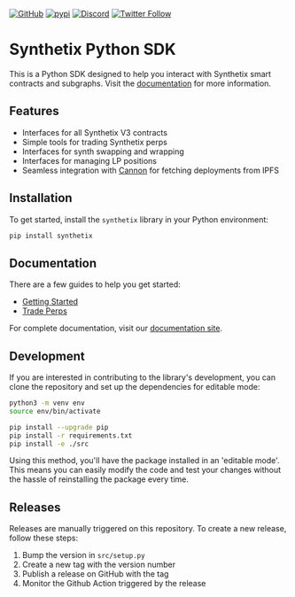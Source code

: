 [![GitHub](https://img.shields.io/badge/GitHub-Synthetix%20Python%20SDK-blue?logo=github&style=plastic)](https://github.com/synthetixio/python-sdk) [![pypi](https://img.shields.io/badge/pypi-Synthetix%20Python%20SDK-blue?logo=pypi&style=plastic)](https://pypi.org/project/synthetix/) [![Discord](https://img.shields.io/discord/413890591840272394.svg?color=768AD4&label=discord&logo=https%3A%2F%2Fdiscordapp.com%2Fassets%2F8c9701b98ad4372b58f13fd9f65f966e.svg)](https://discord.com/invite/Synthetix) [![Twitter Follow](https://img.shields.io/twitter/follow/synthetix_io.svg?label=synthetix_io&style=social)](https://twitter.com/synthetix_io)

# Synthetix Python SDK

This is a Python SDK designed to help you interact with Synthetix smart contracts and subgraphs. Visit the [documentation](https://synthetixio.github.io/python-sdk/) for more information.

## Features

- Interfaces for all Synthetix V3 contracts
- Simple tools for trading Synthetix perps
- Interfaces for synth swapping and wrapping
- Interfaces for managing LP positions
- Seamless integration with [Cannon](https://usecannon.com/) for fetching deployments from IPFS

## Installation

To get started, install the `synthetix` library in your Python environment:

```bash
pip install synthetix
```

## Documentation

There are a few guides to help you get started:

- [Getting Started](https://synthetixio.github.io/python-sdk/guides/quickstart.html)
- [Trade Perps](https://synthetixio.github.io/python-sdk/guides/trade_perps.html)

For complete documentation, visit our [documentation site](https://synthetixio.github.io/python-sdk/).

## Development

If you are interested in contributing to the library's development, you can clone the repository and set up the dependencies for editable mode:

```bash
python3 -m venv env
source env/bin/activate

pip install --upgrade pip
pip install -r requirements.txt
pip install -e ./src
```

Using this method, you'll have the package installed in an 'editable mode'. This means you can easily modify the code and test your changes without the hassle of reinstalling the package every time.

## Releases

Releases are manually triggered on this repository. To create a new release, follow these steps:
1. Bump the version in `src/setup.py`
2. Create a new tag with the version number
3. Publish a release on GitHub with the tag
4. Monitor the Github Action triggered by the release
